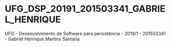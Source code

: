 # UFG_DSP_20191_201503341_GABRIEL_HENRIQUE
UFG - Desenvolvimento de Software para persistência - 2019/1 - 201503341 - Gabriel Henrique Martins Santana
